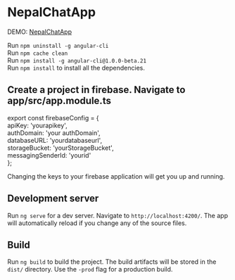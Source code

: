 # NepalChatApp

DEMO: [NepalChatApp](https://chatapp-a9558.firebaseapp.com/)

Run `npm uninstall -g angular-cli` </br>
Run `npm cache clean`</br>
Run `npm install -g angular-cli@1.0.0-beta.21`</br>
Run `npm install` to install all the dependencies.

## Create a project in firebase. Navigate to app/src/app.module.ts
export const firebaseConfig = { <br/>
  apiKey: 'yourapikey',<br/>
  authDomain: 'your authDomain',<br/>
  databaseURL: 'yourdatabaseurl',<br/>
  storageBucket: 'yourStorageBucket',<br/>
  messagingSenderId: 'yourid'<br/>
};<br/>

Changing the keys to your firebase application will get you up and running.

## Development server
Run `ng serve` for a dev server. Navigate to `http://localhost:4200/`. The app will automatically reload if you change any of the source files.

## Build

Run `ng build` to build the project. The build artifacts will be stored in the `dist/` directory. Use the `-prod` flag for a production build.

